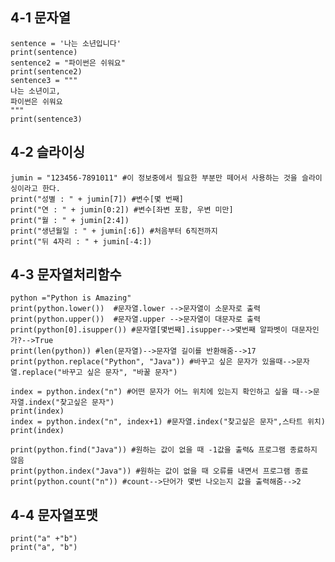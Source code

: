 ## 4-1 문자열
    sentence = '나는 소년입니다'
    print(sentence)
    sentence2 = "파이썬은 쉬워요"
    print(sentence2)
    sentence3 = """
    나는 소년이고,
    파이썬은 쉬워요
    """
    print(sentence3)
## 4-2 슬라이싱
    jumin = "123456-7891011" #이 정보중에서 필요한 부분만 떼어서 사용하는 것을 슬라이싱이라고 한다.
    print("성별 : " + jumin[7]) #변수[몇 번째]
    print("연 : " + jumin[0:2]) #변수[좌변 포함, 우변 미만]
    print("월 : " + jumin[2:4])
    print("생년월일 : " + jumin[:6]) #처음부터 6직전까지
    print("뒤 4자리 : " + jumin[-4:]) 
## 4-3 문자열처리함수
    python ="Python is Amazing"
    print(python.lower())  #문자열.lower -->문자열이 소문자로 출력
    print(python.upper())  #문자열.upper -->문자열이 대문자로 출력
    print(python[0].isupper()) #문자열[몇번째].isupper-->몇번째 알파벳이 대문자인가?-->True
    print(len(python)) #len(문자열)-->문자열 길이를 반환해줌-->17
    print(python.replace("Python", "Java")) #바꾸고 싶은 문자가 있을때-->문자열.replace("바꾸고 싶은 문자", "바꿀 문자")

    index = python.index("n") #어떤 문자가 어느 위치에 있는지 확인하고 싶을 때-->문자열.index("찾고싶은 문자")
    print(index)
    index = python.index("n", index+1) #문자열.index("찾고싶은 문자",스타트 위치)
    print(index)

    print(python.find("Java")) #원하는 값이 없을 때 -1값을 출력& 프로그램 종료하지 않음
    print(python.index("Java")) #원하는 값이 없을 때 오류를 내면서 프로그램 종료
    print(python.count("n")) #count-->단어가 몇번 나오는지 값을 출력해줌-->2
## 4-4 문자열포맷
    print("a" +"b")
    print("a", "b")
